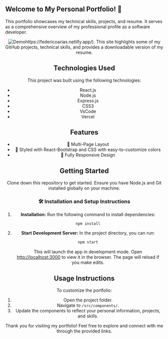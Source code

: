 ## Welcome to My Personal Portfolio! 🚀

This portfolio showcases my technical skills, projects, and resume. It serves as a comprehensive overview of my professional profile as a software developer.

<div align="center">
  <img alt="Demo" src="/portfolio.png />
</div>
  
Explore the features of my portfolio at **(https://federicoarias.netlify.app/)**. This site highlights some of my GitHub projects, technical skills, and provides a downloadable version of my resume.

## Technologies Used

This project was built using the following technologies:
- React.js
- Node.js
- Express.js
- CSS3
- VsCode
- Vercel

## Features

- 📖 Multi-Page Layout
- 🎨 Styled with React-Bootstrap and CSS with easy-to-customize colors
- 📱 Fully Responsive Design

## Getting Started

Clone down this repository to get started. Ensure you have Node.js and Git installed globally on your machine.

### 🛠 Installation and Setup Instructions

1. **Installation:** Run the following command to install dependencies:
   ```bash
   npm install
   ```

2. **Start Development Server:**
   In the project directory, you can run:
   ```bash
   npm start
   ```
   This will launch the app in development mode. Open [http://localhost:3000](http://localhost:3000) to view it in the browser. The page will reload if you make edits.

## Usage Instructions

To customize the portfolio:
1. Open the project folder.
2. Navigate to `/src/components/`.
3. Update the components to reflect your personal information, projects, and skills.

Thank you for visiting my portfolio! Feel free to explore and connect with me through the provided links.


